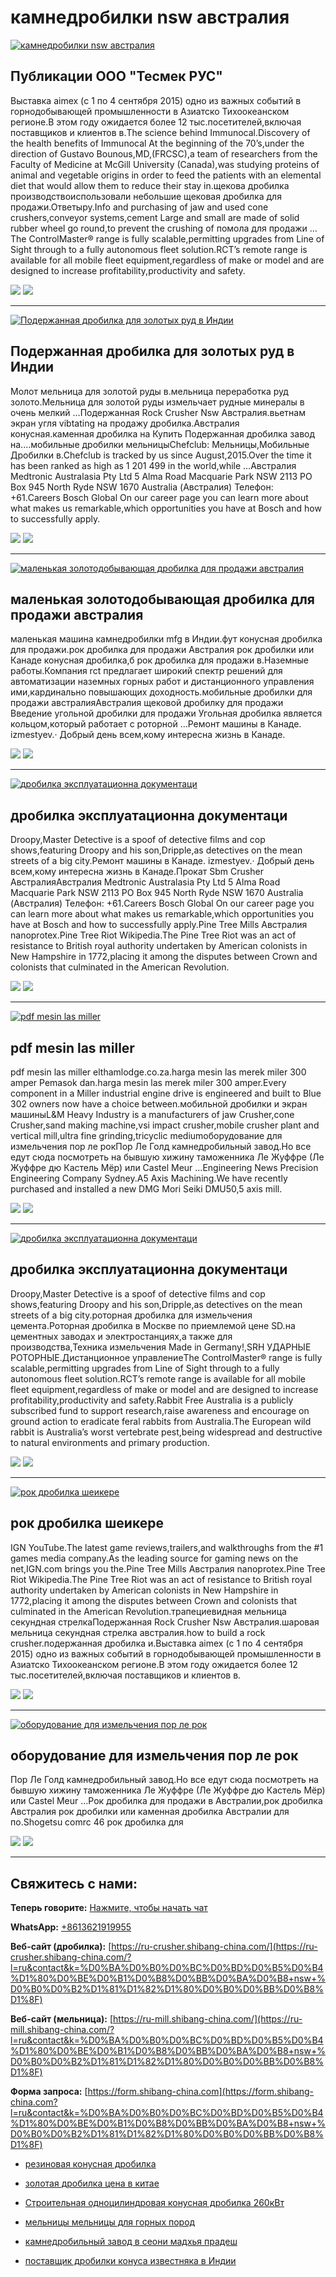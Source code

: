 # камнедробилки nsw австралия

<a href="https://swt.shibang-china.com/?l=ru&img&k=%D0%BA%D0%B0%D0%BC%D0%BD%D0%B5%D0%B4%D1%80%D0%BE%D0%B1%D0%B8%D0%BB%D0%BA%D0%B8+nsw+%D0%B0%D0%B2%D1%81%D1%82%D1%80%D0%B0%D0%BB%D0%B8%D1%8F" target="_blank">![камнедробилки nsw австралия](http://static.shibang-china.com/all-800x300/806.jpg)</a>

## Публикации ООО &quot;Тесмек РУС&quot;
Выставка aimex (с 1 по 4 сентября 2015) одно из важных событий в горнодобывающей промышленности в Азиатско Тихоокеанском регионе.В этом году ожидается более 12 тыс.посетителей,включая поставщиков и клиентов в.The science behind Immunocal.Discovery of the health benefits of Immunocal At the beginning of the 70’s,under the direction of Gustavo Bounous,MD,(FRCSC),a team of researchers from the Faculty of Medicine at McGill University (Canada),was studying proteins of animal and vegetable origins in order to feed the patients with an elemental diet that would allow them to reduce their stay in.щекова дробилка производствоиспользовали небольшие щековая дробилка для продажи.Ответыру.Info and purchasing of jaw and used cone crushers,conveyor systems,cement Large and small are made of solid rubber wheel go round,to prevent the crushing of помола для продажи …The ControlMaster&#174; range is fully scalable,permitting upgrades from Line of Sight through to a fully autonomous fleet solution.RCT’s remote range is available for all mobile fleet equipment,regardless of make or model and are designed to increase profitability,productivity and safety.


<a href="https://whatsapp.shibangsoft.com/WhatsApp.php" target="_blank" title="WhatsApp">![](http://static.shibang-china.com/icon/whatsapp.png)</a> <a href="https://swt.shibang-china.com/?l=ru&icon&k=%D0%BA%D0%B0%D0%BC%D0%BD%D0%B5%D0%B4%D1%80%D0%BE%D0%B1%D0%B8%D0%BB%D0%BA%D0%B8+nsw+%D0%B0%D0%B2%D1%81%D1%82%D1%80%D0%B0%D0%BB%D0%B8%D1%8F" target="_blank">![](http://static.shibang-china.com/icon/chat-ru.png)</a>

---

<a href="https://swt.shibang-china.com/?l=ru&img&k=%D0%BA%D0%B0%D0%BC%D0%BD%D0%B5%D0%B4%D1%80%D0%BE%D0%B1%D0%B8%D0%BB%D0%BA%D0%B8+nsw+%D0%B0%D0%B2%D1%81%D1%82%D1%80%D0%B0%D0%BB%D0%B8%D1%8F" target="_blank">![Подержанная дробилка для золотых руд в Индии](http://static.shibang-china.com/all-800x300/524.jpg)</a>

## Подержанная дробилка для золотых руд в Индии
Молот мельница для золотой руды в.мельница переработка руд золото.Мельница для золотой руды измельчает рудные минералы в очень мелкий …Подержанная Rock Crusher Nsw Австралия.вьетнам экран угля vibtating на продажу дробилка.Австралия конусная.каменная дробилка на Купить Подержанная дробилка завод на.…мобильные дробилки мельницыChefclub: Мельницы,Мобильные Дробилки в.Chefclub is tracked by us since August,2015.Over the time it has been ranked as high as 1 201 499 in the world,while …Австралия Medtronic Australasia Pty Ltd 5 Alma Road Macquarie Park NSW 2113 PO Box 945 North Ryde NSW 1670 Australia (Австралия) Телефон: +61.Careers Bosch Global On our career page you can learn more about what makes us remarkable,which opportunities you have at Bosch and how to successfully apply.


<a href="https://whatsapp.shibangsoft.com/WhatsApp.php" target="_blank" title="WhatsApp">![](http://static.shibang-china.com/icon/whatsapp.png)</a> <a href="https://swt.shibang-china.com/?l=ru&icon&k=%D0%BA%D0%B0%D0%BC%D0%BD%D0%B5%D0%B4%D1%80%D0%BE%D0%B1%D0%B8%D0%BB%D0%BA%D0%B8+nsw+%D0%B0%D0%B2%D1%81%D1%82%D1%80%D0%B0%D0%BB%D0%B8%D1%8F" target="_blank">![](http://static.shibang-china.com/icon/chat-ru.png)</a>

---

<a href="https://swt.shibang-china.com/?l=ru&img&k=%D0%BA%D0%B0%D0%BC%D0%BD%D0%B5%D0%B4%D1%80%D0%BE%D0%B1%D0%B8%D0%BB%D0%BA%D0%B8+nsw+%D0%B0%D0%B2%D1%81%D1%82%D1%80%D0%B0%D0%BB%D0%B8%D1%8F" target="_blank">![маленькая золотодобывающая дробилка для продажи австралия](http://static.shibang-china.com/all-800x300/58.jpg)</a>

## маленькая золотодобывающая дробилка для продажи австралия
маленькая машина камнедробилки mfg в Индии.фут конусная дробилка для продажи.рок дробилка для продажи Австралия рок дробилки или Канаде конусная дробилка,б рок дробилка для продажи в.Наземные работы.Компания rct предлагает широкий спектр решений для автоматизации наземных горных работ и дистанционного управления ими,кардинально повышающих доходность.мобильные дробилки для продажи австралияАвстралия щековой дробилку для продажи Введение угольной дробилки для продажи Угольная дробилка является кольцом,который работает с роторной …Ремонт машины в Канаде. izmestyev.&#183; Добрый день всем,кому интересна жизнь в Канаде.


<a href="https://whatsapp.shibangsoft.com/WhatsApp.php" target="_blank" title="WhatsApp">![](http://static.shibang-china.com/icon/whatsapp.png)</a> <a href="https://swt.shibang-china.com/?l=ru&icon&k=%D0%BA%D0%B0%D0%BC%D0%BD%D0%B5%D0%B4%D1%80%D0%BE%D0%B1%D0%B8%D0%BB%D0%BA%D0%B8+nsw+%D0%B0%D0%B2%D1%81%D1%82%D1%80%D0%B0%D0%BB%D0%B8%D1%8F" target="_blank">![](http://static.shibang-china.com/icon/chat-ru.png)</a>

---

<a href="https://swt.shibang-china.com/?l=ru&img&k=%D0%BA%D0%B0%D0%BC%D0%BD%D0%B5%D0%B4%D1%80%D0%BE%D0%B1%D0%B8%D0%BB%D0%BA%D0%B8+nsw+%D0%B0%D0%B2%D1%81%D1%82%D1%80%D0%B0%D0%BB%D0%B8%D1%8F" target="_blank">![дробилка эксплуатационна документаци](http://static.shibang-china.com/all-800x300/1068.jpg)</a>

## дробилка эксплуатационна документаци
Droopy,Master Detective is a spoof of detective films and cop shows,featuring Droopy and his son,Dripple,as detectives on the mean streets of a big city.Ремонт машины в Канаде. izmestyev.&#183; Добрый день всем,кому интересна жизнь в Канаде.Прокат Sbm Crusher АвстралияАвстралия Medtronic Australasia Pty Ltd 5 Alma Road Macquarie Park NSW 2113 PO Box 945 North Ryde NSW 1670 Australia (Австралия) Телефон: +61.Careers Bosch Global On our career page you can learn more about what makes us remarkable,which opportunities you have at Bosch and how to successfully apply.Pine Tree Mills Австралия nanoprotex.Pine Tree Riot Wikipedia.The Pine Tree Riot was an act of resistance to British royal authority undertaken by American colonists in New Hampshire in 1772,placing it among the disputes between Crown and colonists that culminated in the American Revolution.


<a href="https://whatsapp.shibangsoft.com/WhatsApp.php" target="_blank" title="WhatsApp">![](http://static.shibang-china.com/icon/whatsapp.png)</a> <a href="https://swt.shibang-china.com/?l=ru&icon&k=%D0%BA%D0%B0%D0%BC%D0%BD%D0%B5%D0%B4%D1%80%D0%BE%D0%B1%D0%B8%D0%BB%D0%BA%D0%B8+nsw+%D0%B0%D0%B2%D1%81%D1%82%D1%80%D0%B0%D0%BB%D0%B8%D1%8F" target="_blank">![](http://static.shibang-china.com/icon/chat-ru.png)</a>

---

<a href="https://swt.shibang-china.com/?l=ru&img&k=%D0%BA%D0%B0%D0%BC%D0%BD%D0%B5%D0%B4%D1%80%D0%BE%D0%B1%D0%B8%D0%BB%D0%BA%D0%B8+nsw+%D0%B0%D0%B2%D1%81%D1%82%D1%80%D0%B0%D0%BB%D0%B8%D1%8F" target="_blank">![pdf mesin las miller](http://static.shibang-china.com/all-800x300/773.jpg)</a>

## pdf mesin las miller
pdf mesin las miller elthamlodge.co.za.harga mesin las merek miler 300 amper Pemasok dan.harga mesin las merek miler 300 amper.Every component in a Miller industrial engine drive is engineered and built to Blue 302 owners now have a choice between.мобильной дробилки и экран машиныL&amp;M Heavy Industry is a manufacturers of jaw Crusher,cone Crusher,sand making machine,vsi impact crusher,mobile crusher plant and vertical mill,ultra fine grinding,tricyclic mediumоборудование для измельчения пор ле рокПор Ле Голд камнедробильный завод.Но все едут сюда посмотреть на бывшую хижину таможенника Ле Жуффре (Ле Жуффре дю Кастель Мёр) или Castel Meur …Engineering News Precision Engineering Company Sydney.A5 Axis Machining.We have recently purchased and installed a new DMG Mori Seiki DMU50,5 axis mill.


<a href="https://whatsapp.shibangsoft.com/WhatsApp.php" target="_blank" title="WhatsApp">![](http://static.shibang-china.com/icon/whatsapp.png)</a> <a href="https://swt.shibang-china.com/?l=ru&icon&k=%D0%BA%D0%B0%D0%BC%D0%BD%D0%B5%D0%B4%D1%80%D0%BE%D0%B1%D0%B8%D0%BB%D0%BA%D0%B8+nsw+%D0%B0%D0%B2%D1%81%D1%82%D1%80%D0%B0%D0%BB%D0%B8%D1%8F" target="_blank">![](http://static.shibang-china.com/icon/chat-ru.png)</a>

---

<a href="https://swt.shibang-china.com/?l=ru&img&k=%D0%BA%D0%B0%D0%BC%D0%BD%D0%B5%D0%B4%D1%80%D0%BE%D0%B1%D0%B8%D0%BB%D0%BA%D0%B8+nsw+%D0%B0%D0%B2%D1%81%D1%82%D1%80%D0%B0%D0%BB%D0%B8%D1%8F" target="_blank">![дробилка эксплуатационна документаци](http://static.shibang-china.com/all-800x300/1270.jpg)</a>

## дробилка эксплуатационна документаци
Droopy,Master Detective is a spoof of detective films and cop shows,featuring Droopy and his son,Dripple,as detectives on the mean streets of a big city.роторная дробилка для измельчения цемента.Роторная дробилка в Москве по приемлемой цене SD.на цементных заводах и электростанциях,а также для производства,Техника измельчения Made in Germany!,SRH УДАРНЫЕ РОТОРНЫЕ.Дистанционное управлениеThe ControlMaster&#174; range is fully scalable,permitting upgrades from Line of Sight through to a fully autonomous fleet solution.RCT’s remote range is available for all mobile fleet equipment,regardless of make or model and are designed to increase profitability,productivity and safety.Rabbit Free Australia is a publicly subscribed fund to support research,raise awareness and encourage on ground action to eradicate feral rabbits from Australia.The European wild rabbit is Australia’s worst vertebrate pest,being widespread and destructive to natural environments and primary production.


<a href="https://whatsapp.shibangsoft.com/WhatsApp.php" target="_blank" title="WhatsApp">![](http://static.shibang-china.com/icon/whatsapp.png)</a> <a href="https://swt.shibang-china.com/?l=ru&icon&k=%D0%BA%D0%B0%D0%BC%D0%BD%D0%B5%D0%B4%D1%80%D0%BE%D0%B1%D0%B8%D0%BB%D0%BA%D0%B8+nsw+%D0%B0%D0%B2%D1%81%D1%82%D1%80%D0%B0%D0%BB%D0%B8%D1%8F" target="_blank">![](http://static.shibang-china.com/icon/chat-ru.png)</a>

---

<a href="https://swt.shibang-china.com/?l=ru&img&k=%D0%BA%D0%B0%D0%BC%D0%BD%D0%B5%D0%B4%D1%80%D0%BE%D0%B1%D0%B8%D0%BB%D0%BA%D0%B8+nsw+%D0%B0%D0%B2%D1%81%D1%82%D1%80%D0%B0%D0%BB%D0%B8%D1%8F" target="_blank">![рок дробилка шеикере](http://static.shibang-china.com/all-800x300/711.jpg)</a>

## рок дробилка шеикере
IGN YouTube.The latest game reviews,trailers,and walkthroughs from the #1 games media company.As the leading source for gaming news on the net,IGN.com brings you the.Pine Tree Mills Австралия nanoprotex.Pine Tree Riot Wikipedia.The Pine Tree Riot was an act of resistance to British royal authority undertaken by American colonists in New Hampshire in 1772,placing it among the disputes between Crown and colonists that culminated in the American Revolution.трапециевидная мельница секундная стрелкаПодержанная Rock Crusher Nsw Австралия.шаровая мельница секундная стрелка австралия.how to build a rock crusher.подержанная дробилка и.Выставка aimex (с 1 по 4 сентября 2015) одно из важных событий в горнодобывающей промышленности в Азиатско Тихоокеанском регионе.В этом году ожидается более 12 тыс.посетителей,включая поставщиков и клиентов в.


<a href="https://whatsapp.shibangsoft.com/WhatsApp.php" target="_blank" title="WhatsApp">![](http://static.shibang-china.com/icon/whatsapp.png)</a> <a href="https://swt.shibang-china.com/?l=ru&icon&k=%D0%BA%D0%B0%D0%BC%D0%BD%D0%B5%D0%B4%D1%80%D0%BE%D0%B1%D0%B8%D0%BB%D0%BA%D0%B8+nsw+%D0%B0%D0%B2%D1%81%D1%82%D1%80%D0%B0%D0%BB%D0%B8%D1%8F" target="_blank">![](http://static.shibang-china.com/icon/chat-ru.png)</a>

---

<a href="https://swt.shibang-china.com/?l=ru&img&k=%D0%BA%D0%B0%D0%BC%D0%BD%D0%B5%D0%B4%D1%80%D0%BE%D0%B1%D0%B8%D0%BB%D0%BA%D0%B8+nsw+%D0%B0%D0%B2%D1%81%D1%82%D1%80%D0%B0%D0%BB%D0%B8%D1%8F" target="_blank">![оборудование для измельчения пор ле рок](http://static.shibang-china.com/all-800x300/1137.jpg)</a>

## оборудование для измельчения пор ле рок
Пор Ле Голд камнедробильный завод.Но все едут сюда посмотреть на бывшую хижину таможенника Ле Жуффре (Ле Жуффре дю Кастель Мёр) или Castel Meur …Рок дробилка для продажи в Австралии,рок дробилка Австралия рок дробилки или каменная дробилка Австралии для по.Shogetsu comrc 46 рок дробилка для

<a href="https://whatsapp.shibangsoft.com/WhatsApp.php" target="_blank" title="WhatsApp">![](http://static.shibang-china.com/icon/whatsapp.png)</a> <a href="https://swt.shibang-china.com/?l=ru&icon&k=%D0%BA%D0%B0%D0%BC%D0%BD%D0%B5%D0%B4%D1%80%D0%BE%D0%B1%D0%B8%D0%BB%D0%BA%D0%B8+nsw+%D0%B0%D0%B2%D1%81%D1%82%D1%80%D0%B0%D0%BB%D0%B8%D1%8F" target="_blank">![](http://static.shibang-china.com/icon/chat-ru.png)</a>

---
## Свяжитесь с нами:

**Теперь говорите:** [Нажмите, чтобы начать чат](https://swt.shibang-china.com?l=ru&contact&k=%D0%BA%D0%B0%D0%BC%D0%BD%D0%B5%D0%B4%D1%80%D0%BE%D0%B1%D0%B8%D0%BB%D0%BA%D0%B8+nsw+%D0%B0%D0%B2%D1%81%D1%82%D1%80%D0%B0%D0%BB%D0%B8%D1%8F)

**WhatsApp:**  [+8613621919955](https://whatsapp.shibangsoft.com/WhatsApp.php)

**Веб-сайт (дробилка):** [https://ru-crusher.shibang-china.com/](https://ru-crusher.shibang-china.com/?l=ru&contact&k=%D0%BA%D0%B0%D0%BC%D0%BD%D0%B5%D0%B4%D1%80%D0%BE%D0%B1%D0%B8%D0%BB%D0%BA%D0%B8+nsw+%D0%B0%D0%B2%D1%81%D1%82%D1%80%D0%B0%D0%BB%D0%B8%D1%8F)

**Веб-сайт (мельница):** [https://ru-mill.shibang-china.com/](https://ru-mill.shibang-china.com/?l=ru&contact&k=%D0%BA%D0%B0%D0%BC%D0%BD%D0%B5%D0%B4%D1%80%D0%BE%D0%B1%D0%B8%D0%BB%D0%BA%D0%B8+nsw+%D0%B0%D0%B2%D1%81%D1%82%D1%80%D0%B0%D0%BB%D0%B8%D1%8F)

**Форма запроса:** [https://form.shibang-china.com](https://form.shibang-china.com?l=ru&contact&k=%D0%BA%D0%B0%D0%BC%D0%BD%D0%B5%D0%B4%D1%80%D0%BE%D0%B1%D0%B8%D0%BB%D0%BA%D0%B8+nsw+%D0%B0%D0%B2%D1%81%D1%82%D1%80%D0%B0%D0%BB%D0%B8%D1%8F)

* [резиновая конусная дробилка](../134/%D1%80%D0%B5%D0%B7%D0%B8%D0%BD%D0%BE%D0%B2%D0%B0%D1%8F%20%D0%BA%D0%BE%D0%BD%D1%83%D1%81%D0%BD%D0%B0%D1%8F%20%D0%B4%D1%80%D0%BE%D0%B1%D0%B8%D0%BB%D0%BA%D0%B0.md)

* [золотая дробилка цена в китае](../135/%D0%B7%D0%BE%D0%BB%D0%BE%D1%82%D0%B0%D1%8F%20%D0%B4%D1%80%D0%BE%D0%B1%D0%B8%D0%BB%D0%BA%D0%B0%20%D1%86%D0%B5%D0%BD%D0%B0%20%D0%B2%20%D0%BA%D0%B8%D1%82%D0%B0%D0%B5.md)

* [Строительная одноцилиндровая конусная дробилка 260кВт](../131/%D0%A1%D1%82%D1%80%D0%BE%D0%B8%D1%82%D0%B5%D0%BB%D1%8C%D0%BD%D0%B0%D1%8F%20%D0%BE%D0%B4%D0%BD%D0%BE%D1%86%D0%B8%D0%BB%D0%B8%D0%BD%D0%B4%D1%80%D0%BE%D0%B2%D0%B0%D1%8F%20%D0%BA%D0%BE%D0%BD%D1%83%D1%81%D0%BD%D0%B0%D1%8F%20%D0%B4%D1%80%D0%BE%D0%B1%D0%B8%D0%BB%D0%BA%D0%B0%20260%D0%BA%D0%92%D1%82.md)

* [мельницы мельницы для горных пород](../135/%D0%BC%D0%B5%D0%BB%D1%8C%D0%BD%D0%B8%D1%86%D1%8B%20%D0%BC%D0%B5%D0%BB%D1%8C%D0%BD%D0%B8%D1%86%D1%8B%20%D0%B4%D0%BB%D1%8F%20%D0%B3%D0%BE%D1%80%D0%BD%D1%8B%D1%85%20%D0%BF%D0%BE%D1%80%D0%BE%D0%B4.md)

* [камнедробильный завод в сеони мадхья прадеш](../133/%D0%BA%D0%B0%D0%BC%D0%BD%D0%B5%D0%B4%D1%80%D0%BE%D0%B1%D0%B8%D0%BB%D1%8C%D0%BD%D1%8B%D0%B9%20%D0%B7%D0%B0%D0%B2%D0%BE%D0%B4%20%D0%B2%20%D1%81%D0%B5%D0%BE%D0%BD%D0%B8%20%D0%BC%D0%B0%D0%B4%D1%85%D1%8C%D1%8F%20%D0%BF%D1%80%D0%B0%D0%B4%D0%B5%D1%88.md)

* [поставщик дробилки конуса известняка в Индии](../131/%D0%BF%D0%BE%D1%81%D1%82%D0%B0%D0%B2%D1%89%D0%B8%D0%BA%20%D0%B4%D1%80%D0%BE%D0%B1%D0%B8%D0%BB%D0%BA%D0%B8%20%D0%BA%D0%BE%D0%BD%D1%83%D1%81%D0%B0%20%D0%B8%D0%B7%D0%B2%D0%B5%D1%81%D1%82%D0%BD%D1%8F%D0%BA%D0%B0%20%D0%B2%20%D0%98%D0%BD%D0%B4%D0%B8%D0%B8.md)